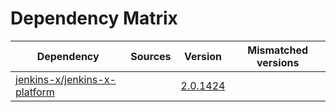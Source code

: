 # Dependency Matrix

Dependency | Sources | Version | Mismatched versions
---------- | ------- | ------- | -------------------
[jenkins-x/jenkins-x-platform](https://github.com/jenkins-x/jenkins-x-platform) |  | [2.0.1424](https://github.com/jenkins-x/jenkins-x-platform/releases/tag/v2.0.1424) | 

